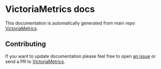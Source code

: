 # VictoriaMetrics docs

This documentation is automatically generated from main repo 
[VictoriaMetrics](https://github.com/VictoriaMetrics/VictoriaMetrics).


## Contributing

If you want to update documentation please feel free 
to open [an issue](https://github.com/VictoriaMetrics/docs/issues)
or send a PR to [VictoriaMetrics](https://github.com/VictoriaMetrics/VictoriaMetrics).
